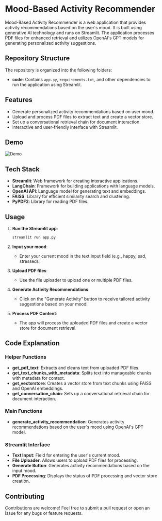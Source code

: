 
# Mood-Based Activity Recommender

Mood-Based Activity Recommender is a web application that provides activity recommendations based on the user's mood. It is built using generative AI technology and runs on Streamlit. The application processes PDF files for enhanced retrieval and utilizes OpenAI's GPT models for generating personalized activity suggestions.

## Repository Structure

The repository is organized into the following folders:

- **code**: Contains `app.py`, `requirements.txt`, and other dependencies to run the application using Streamlit.

## Features

- Generate personalized activity recommendations based on user mood.
- Upload and process PDF files to extract text and create a vector store.
- Set up a conversational retrieval chain for document interaction.
- Interactive and user-friendly interface with Streamlit.

## Demo

![Demo](https://github.com/RitikaVerma7/GenerativeAI/blob/main/Mood%20Based%20Activity/2024-07-05%2012.40.40.gif)

## Tech Stack

- **Streamlit**: Web framework for creating interactive applications.
- **LangChain**: Framework for building applications with language models.
- **OpenAI API**: Language model for generating text and embeddings.
- **FAISS**: Library for efficient similarity search and clustering.
- **PyPDF2**: Library for reading PDF files.

## Usage

1. **Run the Streamlit app**:
    ```bash
    streamlit run app.py
    ```

2. **Input your mood**:
    - Enter your current mood in the text input field (e.g., happy, sad, stressed).

3. **Upload PDF files**:
    - Use the file uploader to upload one or multiple PDF files.

4. **Generate Activity Recommendations**:
    - Click on the "Generate Activity" button to receive tailored activity suggestions based on your mood.

5. **Process PDF Content**:
    - The app will process the uploaded PDF files and create a vector store for document retrieval.

## Code Explanation

### Helper Functions

- **get_pdf_text**: Extracts and cleans text from uploaded PDF files.
- **get_text_chunks_with_metadata**: Splits text into manageable chunks with metadata for context.
- **get_vectorstore**: Creates a vector store from text chunks using FAISS and OpenAI embeddings.
- **get_conversation_chain**: Sets up a conversational retrieval chain for document interaction.

### Main Functions

- **generate_activity_recommendation**: Generates activity recommendations based on the user's mood using OpenAI's GPT model.

### Streamlit Interface

- **Text Input**: Field for entering the user's current mood.
- **File Uploader**: Allows users to upload PDF files for processing.
- **Generate Button**: Generates activity recommendations based on the input mood.
- **PDF Processing**: Displays the status of PDF processing and vector store creation.

## Contributing

Contributions are welcome! Feel free to submit a pull request or open an issue for any bugs or feature requests.

